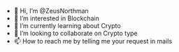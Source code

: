- 👋 Hi, I’m @ZeusNorthman
- 👀 I’m interested in Blockchain
- 🌱 I’m currently learning about Crypto
- 💞️ I’m looking to collaborate on Crypto type
- 📫 How to reach me by telling me your request in mails

<!---
ZeusNorthman/ZeusNorthman is a ✨ special ✨ repository because its `README.md` (this file) appears on your GitHub profile.
You can click the Preview link to take a look at your changes.
--->
